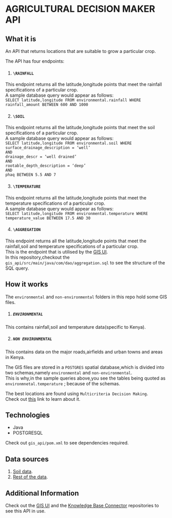 # AGRICULTURAL DECISION MAKER API

## What it is

An API that returns locations that are suitable to grow a particular crop.<br>

The API has four endpoints:

1. #### `\RAINFALL`
This endpoint returns all the latitude,longitude points that meet the rainfall specifications
of a particular crop.<br>
A sample database query would appear as follows:<br>
`SELECT latitude,longitude FROM environmental.rainfall WHERE`<br> `rainfall_amount BETWEEN 600 AND 1000`

2. #### `\SOIL`
This endpoint returns all the latitude,longitude points that meet the soil specifications of a
particular crop.<br>
A sample database query would appear as follows:<br>
`SELECT latitude,longitude FROM environmental.soil WHERE`<br>
`surface_drainage_description = ‘well’`<br>
`AND`<br>
`drainage_descr = ‘well drained’`<br>
`AND`<br>
`rootable_depth_description = ‘deep’`<br>
`AND`<br>
`phaq BETWEEN 5.5 AND 7`

3. #### `\TEMPERATURE`
This endpoint returns all the latitude,longitude points that meet the temperature specifications of a particular crop.<br>
A sample database query would appear as follows:<br>
`SELECT latitude,longitude FROM environmental.temperature WHERE
temperature_value BETWEEN 17.5 AND 30`

4. #### `\AGGREGATION`
This endpoint returns all the latitude,longitude points that meet the rainfall,soil and temperature specifications of a particular crop.<br>
This is the endpoint that is utilised by the [GIS UI](https://github.com/gabrielwere/gis-ui).<br>
In this repository,checkout the  `gis_api/src/main/java/com/dao/aggregation.sql` to see the structure of the SQL query.

## How it works

The `environmental` and `non-environmental` folders in this repo hold some GIS files.

1. ##### `ENVIRONMENTAL`
This contains rainfall,soil and temperature data(specific to Kenya).

2.  ##### `NON ENVIRONMENTAL`
This contains data on the major roads,airfields and urban towns and areas in Kenya.

The GIS files are stored in a `POSTGRES` spatial database,which is divided into two schemas,namely `environmental` and `non-environmental`.<br>
This is why,in the sample queries above,you see the tables being quoted as `environmnetal.temperature` ; because of the schemas.

The best locations are found using `Multicriteria Decision Making`.<br> Check out [this](https://www.youtube.com/watch?v=J9zwPqLkH1w&list=PLFsDe5VTL0GONrBajWDmh6J2MdzrW0UwM) link to learn about it.

## Technologies
 
 * Java
 * POSTGRESQL

Check out `gis_api/pom.xml` to see dependencies required.

## Data sources

1. [Soil data](https://data.isric.org/geonetwork/srv/api/records/73e27136-9efe-49e4-af35-fd98b841d467).
2. [Rest of the data](https://www.wri.org/data/kenya-gis-data).

## Additional Information

Check out the [GIS UI](https://github.com/gabrielwere/gis-ui) and the [Knowledge Base Connector](https://github.com/gabrielwere/knowledge-base-connector) repositories to see this API in use.<br>

